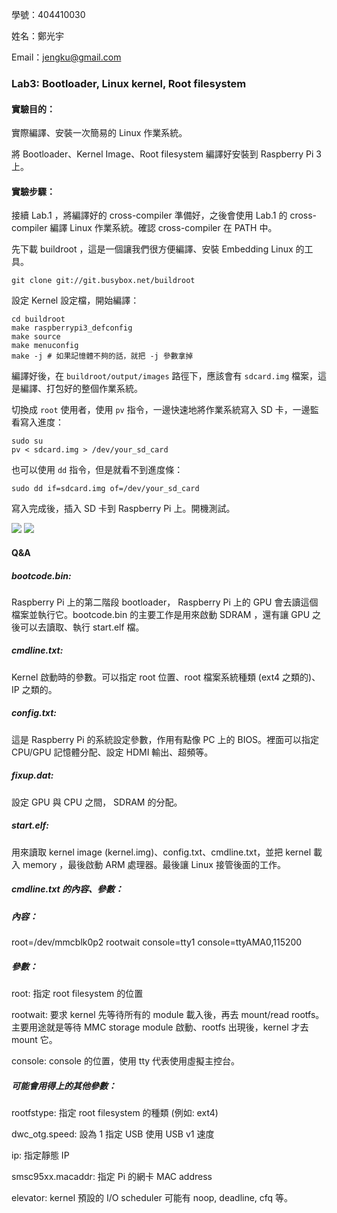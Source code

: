 學號：404410030

姓名：鄭光宇

Email：jengku@gmail.com

### Lab3: Bootloader, Linux kernel, Root filesystem

#### 實驗目的：

實際編譯、安裝一次簡易的 Linux 作業系統。

將 Bootloader、Kernel Image、Root filesystem 編譯好安裝到 Raspberry Pi 3 上。

#### 實驗步驟：

接續 Lab.1 ，將編譯好的 cross-compiler 準備好，之後會使用 Lab.1 的 cross-compiler 編譯 Linux 作業系統。確認 cross-compiler 在 PATH 中。

先下載 buildroot ，這是一個讓我們很方便編譯、安裝 Embedding Linux 的工具。

```
git clone git://git.busybox.net/buildroot
```

設定 Kernel 設定檔，開始編譯：

```
cd buildroot
make raspberrypi3_defconfig
make source
make menuconfig
make -j # 如果記憶體不夠的話，就把 -j 參數拿掉
```

編譯好後，在 `buildroot/output/images` 路徑下，應該會有 `sdcard.img` 檔案，這是編譯、打包好的整個作業系統。

切換成 `root` 使用者，使用 `pv` 指令，一邊快速地將作業系統寫入 SD 卡，一邊監看寫入進度：

```
sudo su
pv < sdcard.img > /dev/your_sd_card
```

也可以使用 `dd` 指令，但是就看不到進度條：

```
sudo dd if=sdcard.img of=/dev/your_sd_card
```

寫入完成後，插入 SD 卡到 Raspberry Pi 上。開機測試。

![](https://i.imgur.com/5642TPT.jpg)
![](https://i.imgur.com/ydoO4jV.jpg)

#### Q&A

##### bootcode.bin:

Raspberry Pi 上的第二階段 bootloader， Raspberry Pi 上的 GPU 會去讀這個檔案並執行它。bootcode.bin 的主要工作是用來啟動 SDRAM ，還有讓 GPU 之後可以去讀取、執行 start.elf 檔。

##### cmdline.txt:

Kernel 啟動時的參數。可以指定 root 位置、root 檔案系統種類 (ext4 之類的)、IP 之類的。

##### config.txt:

這是 Raspberry Pi 的系統設定參數，作用有點像 PC 上的 BIOS。裡面可以指定 CPU/GPU 記憶體分配、設定 HDMI 輸出、超頻等。

##### fixup.dat:

設定 GPU 與 CPU 之間， SDRAM 的分配。

##### start.elf:

用來讀取 kernel image (kernel.img)、config.txt、cmdline.txt，並把 kernel 載入 memory ，最後啟動 ARM 處理器。最後讓 Linux 接管後面的工作。

##### cmdline.txt 的內容、參數：

##### 內容：

root=/dev/mmcblk0p2 rootwait console=tty1 console=ttyAMA0,115200

##### 參數：

root: 指定 root filesystem 的位置

rootwait: 要求 kernel 先等待所有的 module 載入後，再去 mount/read rootfs。主要用途就是等待 MMC storage module 啟動、rootfs 出現後，kernel 才去 mount 它。

console: console 的位置，使用 tty 代表使用虛擬主控台。

##### 可能會用得上的其他參數：

rootfstype: 指定 root filesystem 的種類 (例如: ext4)

dwc_otg.speed: 設為 1 指定 USB 使用 USB v1 速度

ip: 指定靜態 IP

smsc95xx.macaddr: 指定 Pi 的網卡 MAC address

elevator: kernel 預設的 I/O scheduler 可能有 noop, deadline, cfq 等。

